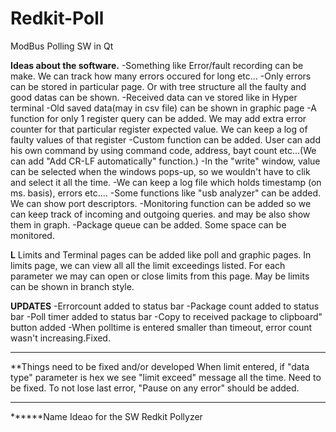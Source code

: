 # Redkit-Poll
ModBus Polling SW in Qt

**Ideas about the software.**
-Something like Error/fault recording can be make. We can track how many errors occured for long etc...
-Only errors can be stored in particular page. Or with tree structure all the faulty and good datas can be shown.
-Received data can ve stored like in Hyper terminal
-Old saved data(may in csv file) can be shown in graphic page
-A function for only 1 register query can be added. We may add extra error counter for that particular register expected value. We can keep a log of faulty values of that register
-Custom function can be added. User can add his own command by using command code, address, bayt count etc...(We can add "Add CR-LF automatically" function.)
-In the "write" window, value can be selected when the windows pops-up, so we wouldn't have to clik and select it all the time.
-We can keep a log file which holds timestamp (on ms. basis), errors etc....
-Some functions like "usb analyzer" can be added. We can show port descriptors.
-Monitoring function can be added so we can keep track of incoming and outgoing queries. and may be also show them in graph.
-Package queue can be added. Some space can be monitored.

**L**
Limits and Terminal pages can be added like poll and graphic pages.
In limits page, we can view all all the limit exceedings listed.
For each parameter we may can open or close limits from this page. May be limits can be shown in branch style.

**UPDATES**
-Errorcount added to status bar
-Package count added to status bar
-Poll timer added to status bar
-Copy to received package to clipboard" button added
-When polltime is entered smaller than timeout, error count wasn't increasing.Fixed.




**************************
**Things need to be fixed and/or developed 
When limit entered, if "data type" parameter is hex we see "limit exceed" message all the time. Need to be fixed.
To not lose last error, "Pause on any error" should be added.
**************************

******Name Ideao for the SW Redkit Pollyzer
